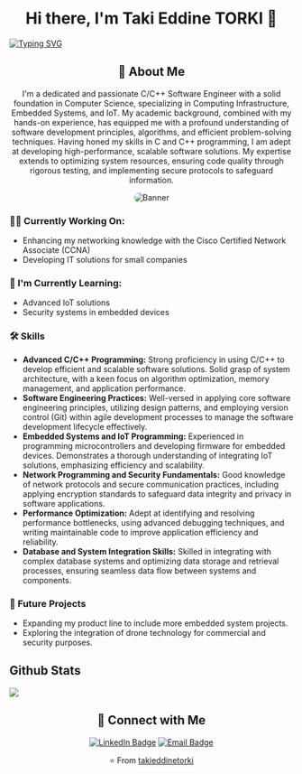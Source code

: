 <h1 align="center">Hi there, I'm Taki Eddine TORKI 👋</h1>
<a href="https://git.io/typing-svg"><img src="https://readme-typing-svg.demolab.com?font=Sans+serif&weight=800&size=28&duration=2000&pause=100&color=F70000&center=true&vCenter=true&random=false&width=435&lines=Computer+Science;C%2B%2B;Embedded+Systems;Internet+of+Things;Hardware+Engineering" alt="Typing SVG" /></a>
<h2 align="center">🚀 About Me</h2>

<p align="center">
 I'm a dedicated and passionate C/C++ Software Engineer with a solid foundation in Computer Science, specializing in Computing Infrastructure, Embedded Systems, and IoT. My academic background, combined with my hands-on experience, has equipped me with a profound understanding of software development principles, algorithms, and efficient problem-solving techniques. Having honed my skills in C and C++ programming, I am adept at developing high-performance, scalable software solutions. My expertise extends to optimizing system resources, ensuring code quality through rigorous testing, and implementing secure protocols to safeguard information.
</p>

<p align="center">

  <img src="https://github.com/takieddinetorki/takieddinetorki/assets/66402797/5fae6271-5608-404a-b03e-89093a2543df" alt="Banner" style="border-radius:10px;"/>
</p>

<h3>👨‍💻 Currently Working On:</h3>

<ul>
  <li>Enhancing my networking knowledge with the Cisco Certified Network Associate (CCNA)</li>
  <li>Developing IT solutions for small companies</li>
</ul>

<h3>🌱 I'm Currently Learning:</h3>

<ul>
  <li>Advanced IoT solutions</li>
  <li>Security systems in embedded devices</li>
</ul>

<h3>🛠 Skills</h3>

<ul>
 <li><strong>Advanced C/C++ Programming:</strong> Strong proficiency in using C/C++ to develop efficient and scalable software solutions. Solid grasp of system architecture, with a keen focus on algorithm optimization, memory management, and application performance.</li>

  <li><strong>Software Engineering Practices:</strong> Well-versed in applying core software engineering principles, utilizing design patterns, and employing version control (Git) within agile development processes to manage the software development lifecycle effectively.</li>

  <li><strong>Embedded Systems and IoT Programming:</strong> Experienced in programming microcontrollers and developing firmware for embedded devices. Demonstrates a thorough understanding of integrating IoT solutions, emphasizing efficiency and scalability.</li>

  <li><strong>Network Programming and Security Fundamentals:</strong> Good knowledge of network protocols and secure communication practices, including applying encryption standards to safeguard data integrity and privacy in software applications.</li>

  <li><strong>Performance Optimization:</strong> Adept at identifying and resolving performance bottlenecks, using advanced debugging techniques, and writing maintainable code to improve application efficiency and reliability.</li>

  <li><strong>Database and System Integration Skills:</strong> Skilled in integrating with complex database systems and optimizing data storage and retrieval processes, ensuring seamless data flow between systems and components.</li>
</ul>

<h3>🔭 Future Projects</h3>

<ul>
  <li>Expanding my product line to include more embedded system projects.</li>
  <li>Exploring the integration of drone technology for commercial and security purposes.</li>
</ul>
<h2>Github Stats</h2>
<picture>
  <source
    srcset="https://github-readme-stats.vercel.app/api?username=takieddinetorki&show_icons=true&theme=radical"
    media="(prefers-color-scheme: radical)"
  />
  <source
    srcset="https://github-readme-stats.vercel.app/api?username=takieddinetorki&show_icons=true"
    media="(prefers-color-scheme: light), (prefers-color-scheme: no-preference)"
  />
  <img src="https://github-readme-stats.vercel.app/api?username=takieddinetorki&show_icons=true" />
</picture>
<h2 align="center">🤝 Connect with Me</h2>

<p align="center">
  <a href="https://www.linkedin.com/in/taki-eddine-torki-7a94a61a4/"><img src="https://img.shields.io/badge/LinkedIn-0077B5?style=for-the-badge&logo=linkedin&logoColor=white" alt="LinkedIn Badge"/></a>
  <a href="mailto:torki.takieddine@gmail.com"><img src="https://img.shields.io/badge/Email-D14836?style=for-the-badge&logo=gmail&logoColor=white" alt="Email Badge"/></a>
</p>

<p align="center">
  ⭐️ From <a href="https://github.com/takieddinetorki">takieddinetorki</a>
</p>
